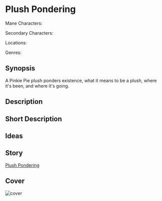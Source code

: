# Plush Pondering

Mane Characters: 

Secondary Characters: 

Locations: 

Genres:

## Synopsis
A Pinkie Pie plush ponders existence, what it means to be a plush, where it's been, and where it's going.

## Description


## Short Description


## Ideas


## Story
[Plush Pondering](./plush-pondering.md)

## Cover
![cover](./cover.jpg)